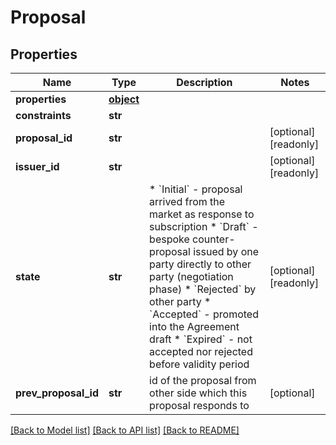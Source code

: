 # Proposal

## Properties
Name | Type | Description | Notes
------------ | ------------- | ------------- | -------------
**properties** | [**object**](.md) |  | 
**constraints** | **str** |  | 
**proposal_id** | **str** |  | [optional] [readonly] 
**issuer_id** | **str** |  | [optional] [readonly] 
**state** | **str** | * &#x60;Initial&#x60; - proposal arrived from the market as response to subscription * &#x60;Draft&#x60; - bespoke counter-proposal issued by one party directly to other party (negotiation phase) * &#x60;Rejected&#x60; by other party * &#x60;Accepted&#x60; - promoted into the Agreement draft * &#x60;Expired&#x60; - not accepted nor rejected before validity period  | [optional] [readonly] 
**prev_proposal_id** | **str** | id of the proposal from other side which this proposal responds to  | [optional] 

[[Back to Model list]](../README.md#documentation-for-models) [[Back to API list]](../README.md#documentation-for-api-endpoints) [[Back to README]](../README.md)


